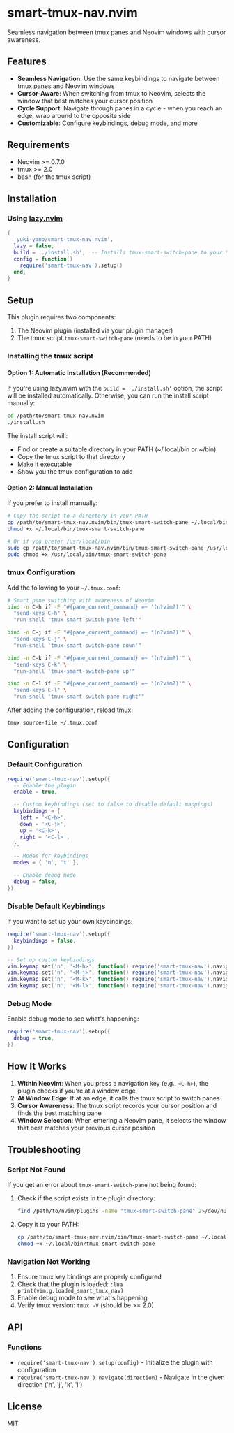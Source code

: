 # smart-tmux-nav.nvim

Seamless navigation between tmux panes and Neovim windows with cursor awareness.

## Features

- **Seamless Navigation**: Use the same keybindings to navigate between tmux panes and Neovim windows
- **Cursor-Aware**: When switching from tmux to Neovim, selects the window that best matches your cursor position
- **Cycle Support**: Navigate through panes in a cycle - when you reach an edge, wrap around to the opposite side
- **Customizable**: Configure keybindings, debug mode, and more

## Requirements

- Neovim >= 0.7.0
- tmux >= 2.0
- bash (for the tmux script)

## Installation

### Using [lazy.nvim](https://github.com/folke/lazy.nvim)

```lua
{
  'yuki-yano/smart-tmux-nav.nvim',
  lazy = false,
  build = './install.sh',  -- Installs tmux-smart-switch-pane to your PATH
  config = function()
    require('smart-tmux-nav').setup()
  end,
}
```

## Setup

This plugin requires two components:
1. The Neovim plugin (installed via your plugin manager)
2. The tmux script `tmux-smart-switch-pane` (needs to be in your PATH)

### Installing the tmux script

#### Option 1: Automatic Installation (Recommended)

If you're using lazy.nvim with the `build = './install.sh'` option, the script will be installed automatically. Otherwise, you can run the install script manually:

```bash
cd /path/to/smart-tmux-nav.nvim
./install.sh
```

The install script will:
- Find or create a suitable directory in your PATH (~/.local/bin or ~/bin)
- Copy the tmux script to that directory
- Make it executable
- Show you the tmux configuration to add

#### Option 2: Manual Installation

If you prefer to install manually:

```bash
# Copy the script to a directory in your PATH
cp /path/to/smart-tmux-nav.nvim/bin/tmux-smart-switch-pane ~/.local/bin/
chmod +x ~/.local/bin/tmux-smart-switch-pane

# Or if you prefer /usr/local/bin
sudo cp /path/to/smart-tmux-nav.nvim/bin/tmux-smart-switch-pane /usr/local/bin/
sudo chmod +x /usr/local/bin/tmux-smart-switch-pane
```

### tmux Configuration

Add the following to your `~/.tmux.conf`:

```bash
# Smart pane switching with awareness of Neovim
bind -n C-h if -F "#{pane_current_command} =~ '(n?vim?)'" \
  "send-keys C-h" \
  "run-shell 'tmux-smart-switch-pane left'"

bind -n C-j if -F "#{pane_current_command} =~ '(n?vim?)'" \
  "send-keys C-j" \
  "run-shell 'tmux-smart-switch-pane down'"

bind -n C-k if -F "#{pane_current_command} =~ '(n?vim?)'" \
  "send-keys C-k" \
  "run-shell 'tmux-smart-switch-pane up'"

bind -n C-l if -F "#{pane_current_command} =~ '(n?vim?)'" \
  "send-keys C-l" \
  "run-shell 'tmux-smart-switch-pane right'"
```

After adding the configuration, reload tmux:

```bash
tmux source-file ~/.tmux.conf
```

## Configuration

### Default Configuration

```lua
require('smart-tmux-nav').setup({
  -- Enable the plugin
  enable = true,

  -- Custom keybindings (set to false to disable default mappings)
  keybindings = {
    left = '<C-h>',
    down = '<C-j>',
    up = '<C-k>',
    right = '<C-l>',
  },

  -- Modes for keybindings
  modes = { 'n', 't' },

  -- Enable debug mode
  debug = false,
})
```

### Disable Default Keybindings

If you want to set up your own keybindings:

```lua
require('smart-tmux-nav').setup({
  keybindings = false,
})

-- Set up custom keybindings
vim.keymap.set('n', '<M-h>', function() require('smart-tmux-nav').navigate('h') end)
vim.keymap.set('n', '<M-j>', function() require('smart-tmux-nav').navigate('j') end)
vim.keymap.set('n', '<M-k>', function() require('smart-tmux-nav').navigate('k') end)
vim.keymap.set('n', '<M-l>', function() require('smart-tmux-nav').navigate('l') end)
```

### Debug Mode

Enable debug mode to see what's happening:

```lua
require('smart-tmux-nav').setup({
  debug = true,
})
```

## How It Works

1. **Within Neovim**: When you press a navigation key (e.g., `<C-h>`), the plugin checks if you're at a window edge
2. **At Window Edge**: If at an edge, it calls the tmux script to switch panes
3. **Cursor Awareness**: The tmux script records your cursor position and finds the best matching pane
4. **Window Selection**: When entering a Neovim pane, it selects the window that best matches your previous cursor position

## Troubleshooting

### Script Not Found

If you get an error about `tmux-smart-switch-pane` not being found:

1. Check if the script exists in the plugin directory:
   ```bash
   find /path/to/nvim/plugins -name "tmux-smart-switch-pane" 2>/dev/null
   ```

2. Copy it to your PATH:
   ```bash
   cp /path/to/smart-tmux-nav.nvim/bin/tmux-smart-switch-pane ~/.local/bin/
   chmod +x ~/.local/bin/tmux-smart-switch-pane
   ```

### Navigation Not Working

1. Ensure tmux key bindings are properly configured
2. Check that the plugin is loaded: `:lua print(vim.g.loaded_smart_tmux_nav)`
3. Enable debug mode to see what's happening
4. Verify tmux version: `tmux -V` (should be >= 2.0)

## API

### Functions

- `require('smart-tmux-nav').setup(config)` - Initialize the plugin with configuration
- `require('smart-tmux-nav').navigate(direction)` - Navigate in the given direction ('h', 'j', 'k', 'l')

## License

MIT
